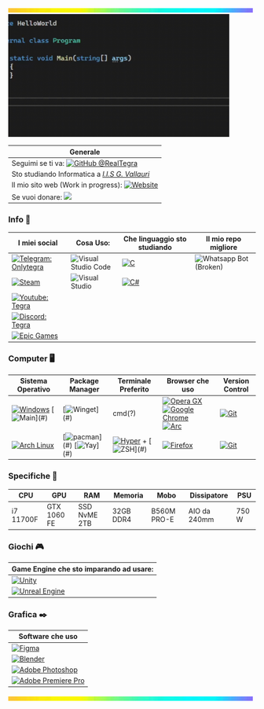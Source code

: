 <img src="tenor.gif" alt="Gif">
<img src="Benvenutofinal.gif" alt="Descrizione della GIF" width="450" height="250">

| **Generale** |
| --------------- |
| Seguimi se ti va:   [![GitHub @RealTegra](https://img.shields.io/github/followers/RealTegra?label=follow&style=social)](https://github.com/Realtegra)|
| Sto studiando Informatica a [*I.I.S G. Vallauri*](http://www.vallauri.edu/public/ita/pagina.asp) |
| Il mio sito web (Work in progress): [![Website](https://img.shields.io/website-up-down-green-red/http/NOTAWORKINGLINK.com.svg)](#)|
| Se vuoi donare: [![](https://img.shields.io/badge/-@NoTlamucci-darkblue?style=flat-square&logo=Paypal&logoColor=blue&link=https://https://paypal.me/NoTlamucci?country.x=IT&locale.x=it_IT)](https://paypal.me/NoTlamucci?country.x=IT&locale.x=it_IT)|

### Info 🔗
| **I miei social** | **Cosa Uso:** |**Che linguaggio sto studiando**|  **Il mio repo migliore** | 
| ---------------- | ------------------| ----------|------------|
| [![Telegram: Onlytegra](https://img.shields.io/badge/Telegram-@OnlyTegra-blue?logo=telegram&style=flat)](https://t.me/OnlyTegra) | ![Visual Studio Code](https://img.shields.io/badge/Visual%20Studio%20Code-007ACC?logo=visualstudiocode&style=flat) | [![C](https://img.shields.io/badge/C-00599C?logo=c&logoColor=white)](#) | ![Whatsapp Bot (Broken)](https://img.shields.io/badge/GitHub-TegraBot-181717?logo=github&style=flat")|
| [![Steam](https://img.shields.io/badge/Tegra-%23000000.svg?logo=steam&logoColor=white)](#)| ![Visual Studio](https://img.shields.io/badge/Visual%20Studio-5C2D91?logo=visualstudio&style=flat) |[![C#](https://custom-icon-badges.demolab.com/badge/C%23-%23239120.svg?logo=cshrp&logoColor=white)](#)|
|[![Youtube: Tegra](https://img.shields.io/badge/YouTube-@OnlyTegra-darkred?logo=youtube&style=flat)](https://www.youtube.com/@OnlyTegra)|
|[![Discord: Tegra](https://img.shields.io/badge/Discord-@OnlyTegra-7289DA?logo=discord&style=flat)](https://discord.gg/xv2Pz32sxE)|
|[![Epic Games](https://img.shields.io/badge/Unreal_Tegra-%23313131.svg?logo=epicgames&logoColor=white)](#)|

### Computer 🖥️
| **Sistema Operativo** | **Package Manager** |**Terminale Preferito** | **Browser che uso** | **Version Control**|
|-----------------------|---------------------|---------------------| ---------------------| ------------------ |
|	[![Windows](https://custom-icon-badges.demolab.com/badge/Windows-0078D6?logo=windows11&logoColor=white)](#) [![Main](https://img.shields.io/badge/Main-FF0000?)](#)| [![Winget](https://img.shields.io/badge/Winget-blue?)](#) | cmd(?) |[![Opera GX](https://img.shields.io/badge/Opera%20GX-EE2950?logo=operagx&logoColor=fff)](#) 	[![Google Chrome](https://img.shields.io/badge/Google%20Chrome-4285F4?logo=GoogleChrome&logoColor=white)](#) [![Arc](https://img.shields.io/badge/Arc-FCBFBD?logo=arc&logoColor=000)](#) | [![Git](https://img.shields.io/badge/Git-F05032?logo=git&logoColor=fff)](#) |
|[![Arch Linux](https://img.shields.io/badge/Arch%20Linux-1793D1?logo=arch-linux&logoColor=fff)](#)|[![pacman](https://img.shields.io/badge/Pacman-yellow?)](#) [![Yay](https://img.shields.io/badge/Yay-lightblue?)](#)| [![Hyper](https://img.shields.io/badge/Hyper-000000?logo=hyper&logoColor=fff)](#) + [![ZSH](https://img.shields.io/badge/ZSH-333333?)](#)|[![Firefox](https://img.shields.io/badge/Firefox-FF7139?logo=Firefox&logoColor=white)](#) | [![Git](https://img.shields.io/badge/Git-F05032?logo=git&logoColor=fff)](#) |
### Specifiche 📢
| **CPU**| **GPU**| **RAM** | **Memoria**| **Mobo** |**Dissipatore** | **PSU** |
|-------|------|---------|-----------|-----------------| ---------|------|
| i7 11700F | GTX 1060 FE | SSD NvME 2TB |32GB DDR4 | B560M PRO-E| AIO da 240mm | 750 W |
### Giochi 🎮
| **Game Engine che sto imparando ad usare:**|
|---------------------------------------------|
| [![Unity](https://img.shields.io/badge/Unity-%23000000.svg?logo=unity&logoColor=white)](#) |
| [![Unreal Engine](https://img.shields.io/badge/Unreal%20Engine-%23313131.svg?logo=unrealengine&logoColor=white)](#) |

### Grafica ✒️
| **Software che uso**|
|---------------------|
| [![Figma](https://img.shields.io/badge/Figma-F24E1E?logo=figma&logoColor=white)](#) |
|[![Blender](https://img.shields.io/badge/Blender-%23F5792A.svg?logo=blender&logoColor=white)](#)|
|[![Adobe Photoshop](https://img.shields.io/badge/Adobe%20Photoshop-31A8FF?logo=Adobe%20Photoshop&logoColor=black)](#)|
|[![Adobe Premiere Pro](https://img.shields.io/badge/Adobe%20Premiere%20Pro-9999FF?logo=Adobe%20Premiere%20Pro&logoColor=white)](#)|

<img src="tenor.gif" alt="Gif">

